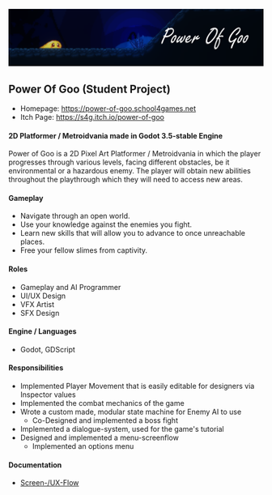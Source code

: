 [![Power Of Goo Logo](img/PoG_Banner.png)](https://s4g.itch.io/power-of-goo)

## Power Of Goo (Student Project)
 
- Homepage: https://power-of-goo.school4games.net
- Itch Page: https://s4g.itch.io/power-of-goo

#### 2D Platformer / Metroidvania made in Godot 3.5-stable Engine

Power of Goo is a 2D Pixel Art Platformer / Metroidvania in which 
the player progresses through various levels, facing different obstacles, 
be it environmental or a hazardous enemy. 
The player will obtain new abilities throughout the playthrough 
which they will need to access new areas.

#### Gameplay
- Navigate through an open world.
- Use your knowledge against the enemies you fight.
- Learn new skills that will allow you to advance to once unreachable places.
- Free your fellow slimes from captivity.

#### Roles
- Gameplay and AI Programmer
- UI/UX Design
- VFX Artist
- SFX Design

#### Engine / Languages
- Godot, GDScript

#### Responsibilities
- Implemented Player Movement that is easily editable for designers via Inspector values
- Implemented the combat mechanics of the game
- Wrote a custom made, modular state machine for Enemy AI to use
  - Co-Designed and implemented a boss fight
- Implemented a dialogue-system, used for the game's tutorial
- Designed and implemented a menu-screenflow
  - Implemented an options menu

#### Documentation
- [Screen-/UX-Flow](https://drive.google.com/file/d/1CAZHeZkz3Me97VWSmO2hGVYCRenWKKWt/view?usp=sharing)
